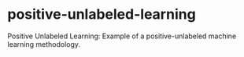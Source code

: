 # positive-unlabeled-learning
Positive Unlabeled Learning: Example of a positive-unlabeled machine learning methodology.
